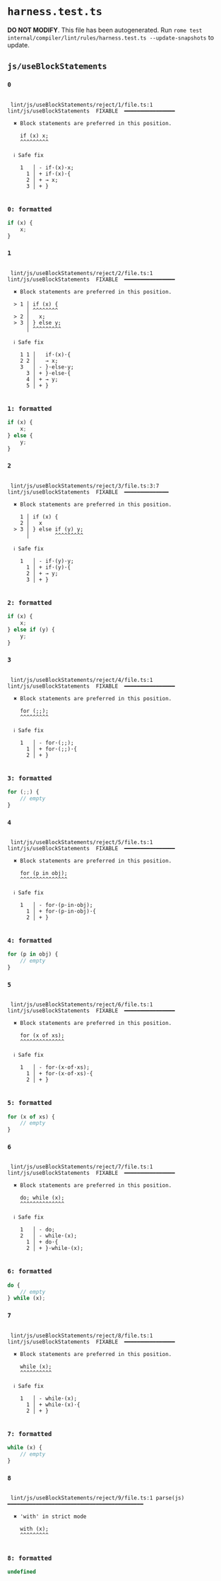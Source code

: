 # `harness.test.ts`

**DO NOT MODIFY**. This file has been autogenerated. Run `rome test internal/compiler/lint/rules/harness.test.ts --update-snapshots` to update.

## `js/useBlockStatements`

### `0`

```

 lint/js/useBlockStatements/reject/1/file.ts:1 lint/js/useBlockStatements  FIXABLE  ━━━━━━━━━━━━━━━━

  ✖ Block statements are preferred in this position.

    if (x) x;
    ^^^^^^^^^

  ℹ Safe fix

    1   │ - if·(x)·x;
      1 │ + if·(x)·{
      2 │ + → x;
      3 │ + }


```

### `0: formatted`

```ts
if (x) {
	x;
}

```

### `1`

```

 lint/js/useBlockStatements/reject/2/file.ts:1 lint/js/useBlockStatements  FIXABLE  ━━━━━━━━━━━━━━━━

  ✖ Block statements are preferred in this position.

  > 1 │ if (x) {
      │ ^^^^^^^^
  > 2 │   x;
  > 3 │ } else y;
      │ ^^^^^^^^^

  ℹ Safe fix

    1 1 │   if·(x)·{
    2 2 │   → x;
    3   │ - }·else·y;
      3 │ + }·else·{
      4 │ + → y;
      5 │ + }


```

### `1: formatted`

```ts
if (x) {
	x;
} else {
	y;
}

```

### `2`

```

 lint/js/useBlockStatements/reject/3/file.ts:3:7 lint/js/useBlockStatements  FIXABLE  ━━━━━━━━━━━━━━

  ✖ Block statements are preferred in this position.

    1 │ if (x) {
    2 │   x
  > 3 │ } else if (y) y;
      │        ^^^^^^^^^

  ℹ Safe fix

    1   │ - if·(y)·y;
      1 │ + if·(y)·{
      2 │ + → y;
      3 │ + }


```

### `2: formatted`

```ts
if (x) {
	x;
} else if (y) {
	y;
}

```

### `3`

```

 lint/js/useBlockStatements/reject/4/file.ts:1 lint/js/useBlockStatements  FIXABLE  ━━━━━━━━━━━━━━━━

  ✖ Block statements are preferred in this position.

    for (;;);
    ^^^^^^^^^

  ℹ Safe fix

    1   │ - for·(;;);
      1 │ + for·(;;)·{
      2 │ + }


```

### `3: formatted`

```ts
for (;;) {
	// empty
}

```

### `4`

```

 lint/js/useBlockStatements/reject/5/file.ts:1 lint/js/useBlockStatements  FIXABLE  ━━━━━━━━━━━━━━━━

  ✖ Block statements are preferred in this position.

    for (p in obj);
    ^^^^^^^^^^^^^^^

  ℹ Safe fix

    1   │ - for·(p·in·obj);
      1 │ + for·(p·in·obj)·{
      2 │ + }


```

### `4: formatted`

```ts
for (p in obj) {
	// empty
}

```

### `5`

```

 lint/js/useBlockStatements/reject/6/file.ts:1 lint/js/useBlockStatements  FIXABLE  ━━━━━━━━━━━━━━━━

  ✖ Block statements are preferred in this position.

    for (x of xs);
    ^^^^^^^^^^^^^^

  ℹ Safe fix

    1   │ - for·(x·of·xs);
      1 │ + for·(x·of·xs)·{
      2 │ + }


```

### `5: formatted`

```ts
for (x of xs) {
	// empty
}

```

### `6`

```

 lint/js/useBlockStatements/reject/7/file.ts:1 lint/js/useBlockStatements  FIXABLE  ━━━━━━━━━━━━━━━━

  ✖ Block statements are preferred in this position.

    do; while (x);
    ^^^^^^^^^^^^^^

  ℹ Safe fix

    1   │ - do;
    2   │ - while·(x);
      1 │ + do·{
      2 │ + }·while·(x);


```

### `6: formatted`

```ts
do {
	// empty
} while (x);

```

### `7`

```

 lint/js/useBlockStatements/reject/8/file.ts:1 lint/js/useBlockStatements  FIXABLE  ━━━━━━━━━━━━━━━━

  ✖ Block statements are preferred in this position.

    while (x);
    ^^^^^^^^^^

  ℹ Safe fix

    1   │ - while·(x);
      1 │ + while·(x)·{
      2 │ + }


```

### `7: formatted`

```ts
while (x) {
	// empty
}

```

### `8`

```

 lint/js/useBlockStatements/reject/9/file.ts:1 parse(js) ━━━━━━━━━━━━━━━━━━━━━━━━━━━━━━━━━━━━━━━━━━━

  ✖ 'with' in strict mode

    with (x);
    ^^^^^^^^^


```

### `8: formatted`

```javascript
undefined
```
